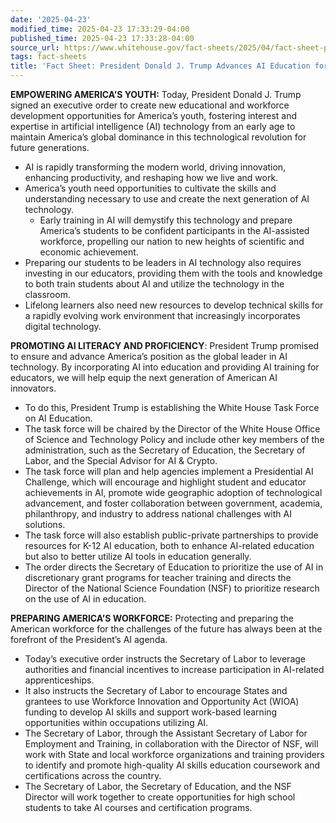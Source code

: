 ```yaml
---
date: '2025-04-23'
modified_time: 2025-04-23 17:33:29-04:00
published_time: 2025-04-23 17:33:28-04:00
source_url: https://www.whitehouse.gov/fact-sheets/2025/04/fact-sheet-president-donald-j-trump-advances-ai-education-for-american-youth/
tags: fact-sheets
title: 'Fact Sheet: President Donald J. Trump Advances AI Education for American Youth'
---
```

 
**EMPOWERING AMERICA’S YOUTH:** Today, President Donald J. Trump signed
an executive order to create new educational and workforce development
opportunities for America’s youth, fostering interest and expertise in
artificial intelligence (AI) technology from an early age to maintain
America’s global dominance in this technological revolution for future
generations.

-   AI is rapidly transforming the modern world, driving innovation,
    enhancing productivity, and reshaping how we live and work.
-   America’s youth need opportunities to cultivate the skills and
    understanding necessary to use and create the next generation of AI
    technology.
    -   Early training in AI will demystify this technology and prepare
        America’s students to be confident participants in the
        AI-assisted workforce, propelling our nation to new heights of
        scientific and economic achievement.
-   Preparing our students to be leaders in AI technology also requires
    investing in our educators, providing them with the tools and
    knowledge to both train students about AI and utilize the technology
    in the classroom.
-   Lifelong learners also need new resources to develop technical
    skills for a rapidly evolving work environment that increasingly
    incorporates digital technology.

**PROMOTING AI LITERACY AND PROFICIENCY**: President Trump promised to
ensure and advance America’s position as the global leader in AI
technology. By incorporating AI into education and providing AI training
for educators, we will help equip the next generation of American AI
innovators.

-   To do this, President Trump is establishing the White House Task
    Force on AI Education.
-   The task force will be chaired by the Director of the White House
    Office of Science and Technology Policy and include other key
    members of the administration, such as the Secretary of Education,
    the Secretary of Labor, and the Special Advisor for AI & Crypto.
-   The task force will plan and help agencies implement a Presidential
    AI Challenge, which will encourage and highlight student and
    educator achievements in AI, promote wide geographic adoption of
    technological advancement, and foster collaboration between
    government, academia, philanthropy, and industry to address national
    challenges with AI solutions.
-   The task force will also establish public-private partnerships to
    provide resources for K-12 AI education, both to enhance AI-related
    education but also to better utilize AI tools in education
    generally.
-   The order directs the Secretary of Education to prioritize the use
    of AI in discretionary grant programs for teacher training and
    directs the Director of the National Science Foundation (NSF) to
    prioritize research on the use of AI in education.

**PREPARING AMERICA’S WORKFORCE:** Protecting and preparing the American
workforce for the challenges of the future has always been at the
forefront of the President’s AI agenda.

-   Today’s executive order instructs the Secretary of Labor to leverage
    authorities and financial incentives to increase participation in
    AI-related apprenticeships.
-   It also instructs the Secretary of Labor to encourage States and
    grantees to use Workforce Innovation and Opportunity Act (WIOA)
    funding to develop AI skills and support work-based learning
    opportunities within occupations utilizing AI.
-   The Secretary of Labor, through the Assistant Secretary of Labor for
    Employment and Training, in collaboration with the Director of NSF,
    will work with State and local workforce organizations and training
    providers to identify and promote high-quality AI skills education
    coursework and certifications across the country.
-   The Secretary of Labor, the Secretary of Education, and the NSF
    Director will work together to create opportunities for high school
    students to take AI courses and certification programs.
